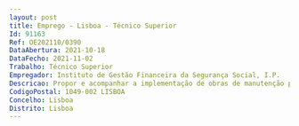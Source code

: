 ```yaml
--- 
layout: post
title: Emprego - Lisboa - Técnico Superior
Id: 91163
Ref: OE202110/0390
DataAbertura: 2021-10-18
DataFecho: 2021-11-02
Trabalho: Técnico Superior
Empregador: Instituto de Gestão Financeira da Segurança Social, I.P.
Descricao: Propor e acompanhar a implementação de obras de manutenção preventiva e conservação das infraestruturas físicas Realizar vistorias e fiscalizações de empreitadas intervenções em infraestruturas físicas Elaborar projetos relatórios técnicos Analisar e resolver pedidos de intervenção Rentabilizar as infraestruturas físicas Gerir o inventárioGerir a frota automóvel Elaborar informação para apoio à gestão.
CodigoPostal: 1049-002 LISBOA
Concelho: Lisboa
Distrito: Lisboa
--- 
```

